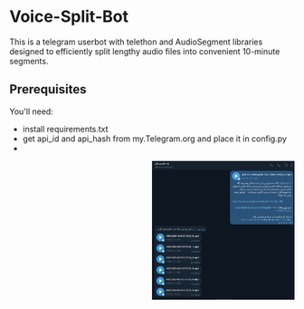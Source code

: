 # Voice-Split-Bot
This is a telegram userbot with telethon and AudioSegment libraries designed to efficiently split lengthy audio files into convenient 10-minute segments.

## Prerequisites
You'll need:

* install requirements.txt
* get api_id and api_hash from my.Telegram.org and place it in config.py
* 
<p align="right">
  <img width="50%" src="./img.png">
</p>
